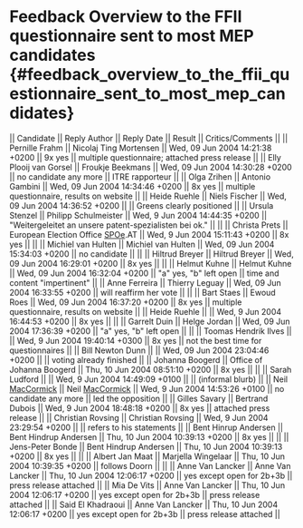 # Feedback Overview to the FFII questionnaire sent to most MEP candidates {#feedback_overview_to_the_ffii_questionnaire_sent_to_most_mep_candidates}

\|\| Candidate \|\| Reply Author \|\| Reply Date \|\| Result \|\|
Critics/Comments \|\| \|\| Pernille Frahm \|\| Nicolaj Ting Mortensen
\|\| Wed, 09 Jun 2004 14:21:38 +0200 \|\| 9x yes \|\| multiple
questionnaire; attached press release \|\| \|\| Elly Plooij van Gorsel
\|\| Froukje Beekmans \|\| Wed, 09 Jun 2004 14:30:28 +0200 \|\| no
candidate any more \|\| ITRE rapporteur \|\| \|\| Olga Zrihen \|\|
Antonio Gambini \|\| Wed, 09 Jun 2004 14:34:46 +0200 \|\| 8x yes \|\|
multiple questionnaire, results on website \|\| \|\| Heide Ruehle \|\|
Niels Fischer \|\| Wed, 09 Jun 2004 14:36:52 +0200 \|\| \|\| Greens
clearly positioned \|\| \|\| Ursula Stenzel \|\| Philipp Schulmeister
\|\| Wed, 9 Jun 2004 14:44:35 +0200 \|\| \"Weitergeleitet an unsere
patent-spezialisten bei ok.\" \|\| \|\| \|\| Christa Prets \|\| European
Election Office [SPOe](SPOe "wikilink").AT \|\| Wed, 9 Jun 2004 15:11:43
+0200 \|\| 8x yes \|\| \|\| \|\| Michiel van Hulten \|\| Michiel van
Hulten \|\| Wed, 09 Jun 2004 15:34:03 +0200 \|\| no candidate \|\| \|\|
\|\| Hiltrud Breyer \|\| Hiltrud Breyer \|\| Wed, 09 Jun 2004 16:29:01
+0200 \|\| 8x yes \|\| \|\| \|\| Helmut Kuhne \|\| Helmut Kuhne \|\|
Wed, 09 Jun 2004 16:32:04 +0200 \|\| \"a\" yes, \"b\" left open \|\|
time and content \"impertinent\" \|\| \|\| Anne Ferreira \|\| Thierry
Leguay \|\| Wed, 09 Jun 2004 16:33:55 +0200 \|\| will reaffirm her vote
\|\| \|\| \|\| Bart Staes \|\| Ewoud Roes \|\| Wed, 09 Jun 2004 16:37:20
+0200 \|\| 8x yes \|\| multiple questionnaire, results on website \|\|
\|\| Heide Ruehle \|\| \|\| Wed, 9 Jun 2004 16:44:53 +0200 \|\| 8x yes
\|\| \|\| \|\| Garrelt Duin \|\| Helge Jordan \|\| Wed, 09 Jun 2004
17:36:39 +0200 \|\| \"a\" yes, \"b\" left open \|\| \|\| \|\| Toomas
Hendrik Ilves \|\| \|\| Wed, 9 Jun 2004 19:40:14 +0300 \|\| 8x yes \|\|
not the best time for questionnaires \|\| \|\| Bill Newton Dunn \|\|
\|\| Wed, 09 Jun 2004 23:04:46 +0200 \|\| \|\| voting already finished
\|\| \|\| Johanna Boogerd \|\| Office of Johanna Boogerd \|\| Thu, 10
Jun 2004 08:51:10 +0200 \|\| 8x yes \|\| \|\| \|\| Sarah Ludford \|\|
\|\| Wed, 9 Jun 2004 14:49:09 +0100 \|\| \|\| (informal blurb) \|\| \|\|
Neil [MacCormick](MacCormick "wikilink") \|\| Neil
[MacCormick](MacCormick "wikilink") \|\| Wed, 9 Jun 2004 14:53:26 +0100
\|\| no candidate any more \|\| led the opposition \|\| \|\| Gilles
Savary \|\| Bertrand Dubois \|\| Wed, 9 Jun 2004 18:48:18 +0200 \|\| 8x
yes \|\| attached press release \|\| \|\| Christian Rovsing \|\|
Christian Rovsing \|\| Wed, 9 Jun 2004 23:29:54 +0200 \|\| \|\| refers
to his statements \|\| \|\| Bent Hinrup Andersen \|\| Bent Hindrup
Andersen \|\| Thu, 10 Jun 2004 10:39:13 +0200 \|\| 8x yes \|\| \|\| \|\|
Jens-Peter Bonde \|\| Bent Hindrup Andersen \|\| Thu, 10 Jun 2004
10:39:13 +0200 \|\| 8x yes \|\| \|\| \|\| Albert Jan Maat \|\| Marjella
Wingelaar \|\| Thu, 10 Jun 2004 10:39:35 +0200 \|\| follows Doorn \|\|
\|\| \|\| Anne Van Lancker \|\| Anne Van Lancker \|\| Thu, 10 Jun 2004
12:06:17 +0200 \|\| yes except open for 2b+3b \|\| press release
attached \|\| \|\| Mia De Vits \|\| Anne Van Lancker \|\| Thu, 10 Jun
2004 12:06:17 +0200 \|\| yes except open for 2b+3b \|\| press release
attached \|\| \|\| Said El Khadraoui \|\| Anne Van Lancker \|\| Thu, 10
Jun 2004 12:06:17 +0200 \|\| yes except open for 2b+3b \|\| press
release attached \|\|
